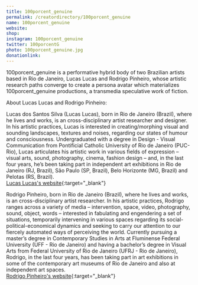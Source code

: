 ```yaml
---
title: 100porcent_genuine
permalink: /creatordirectory/100porcent_genuine
name: 100porcent_genuine
website:
shop:
instagram: 100porcent_genuine
twitter: 100porcentG
photo: 100porcent_genuine.jpg
donationlink:
---
```


100porcent_genuine is a performative hybrid body of two Brazilian artists based in Rio de Janeiro, Lucas Lucas and Rodrigo Pinheiro, whose artistic research paths converge to create a persona avatar which materializes 100porcent_genuine productions, a transmedia speculative work of fiction.

About Lucas Lucas and Rodrigo Pinheiro:

Lucas dos Santos Silva (Lucas Lucas), born in Rio de Janeiro (Brazil), where he lives and works, is an cross-disciplinary artist researcher and designer. In his artistic practices, Lucas is interested in creating/morphing visual and sounding landscapes, textures and noises, regarding our states of humour and consciousness. Undergraduated with a degree in Design - Visual Communication from Pontificial Catholic University of Rio de Janeiro (PUC-Rio), Lucas articulates his artistic work in various fields of expression – visual arts, sound, photography, cinema, fashion design – and, in the last four years, he’s been taking part in independent art exhibitions in Rio de Janeiro (RJ, Brazil), São Paulo (SP, Brazil), Belo Horizonte (MG, Brazil) and Pelotas (RS, Brazil).  
[Lucas Lucas's website](https://701lucas.cargo.site){:target="_blank"}

Rodrigo Pinheiro, born in Rio de Janeiro (Brazil), where he lives and works, is an cross-disciplinary artist researcher. In his artistic practices, Rodrigo ranges across a variety of media – intervention, space, video, photography, sound, object, words – interested in fabulating and engendering a set of situations, temporarily intervening in various spaces regarding its social-political-economical dynamics and seeking to carry our attention to our fiercely automated ways of perceiving the world. Currently pursuing a master’s degree in Contemporary Studies in Arts at Fluminense Federal University (UFF - Rio de Janeiro) and having a bachelor’s degree in Visual Arts from Federal University of Rio de Janeiro (UFRJ - Rio de Janeiro), Rodrigo, in the last four years, has been taking part in art exhibitions in some of the contemporary art museums of Rio de Janeiro and also at independent art spaces.  
[Rodrigo Pinheiro's website](https://cargocollective.com/rodrigolapinheiro){:target="_blank"}